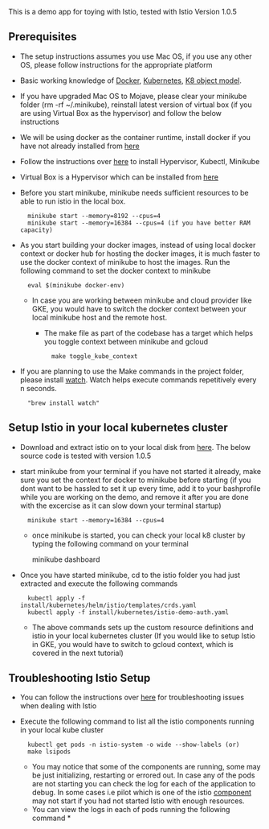 This is a demo app for toying with Istio, tested with Istio Version 1.0.5

## Prerequisites
* The setup instructions assumes you use Mac OS, if you use any other OS, please follow instructions for the appropriate platform
* Basic working knowledge of [Docker](https://docs.docker.com/engine/docker-overview/), [Kubernetes](https://kubernetes.io/docs/concepts/overview/what-is-kubernetes/), [K8 object model](https://kubernetes.io/docs/concepts/overview/working-with-objects/kubernetes-objects/).
* If you have upgraded Mac OS to Mojave, please clear your minikube folder (rm -rf ~/.minikube), reinstall latest version of virtual box (if you are using Virtual Box as the hypervisor) and follow the below instructions
* We will be using docker as the container runtime, install docker if you have not already installed from [here](https://runnable.com/docker/install-docker-on-macos)
* Follow the instructions over [here](https://kubernetes.io/docs/tasks/tools/install-minikube/) to install Hypervisor, Kubectl, Minikube
* Virtual Box is a Hypervisor which can be installed from [here](https://www.virtualbox.org/wiki/Downloads)
* Before you start minikube, minikube needs sufficient resources to be able to run istio in the local box.

        minikube start --memory=8192 --cpus=4
        minikube start --memory=16384 --cpus=4 (if you have better RAM capacity)

* As you start building your docker images, instead of using local docker context or docker hub for hosting the docker images, it is much faster to use the docker context of minikube to host the images. Run the following command to set the docker context to minikube

        eval $(minikube docker-env)
        
	* In case you are working between minikube and cloud provider like GKE, you would have to switch the docker context between your local minikube host and the remote host.
		* The make file as part of the codebase has a target which helps you toggle context between minikube and gcloud
                
                make toggle_kube_context

* If you are planning to use the Make commands in the project folder, please install [watch](http://osxdaily.com/2010/08/22/install-watch-command-on-os-x/). Watch helps execute commands repetitively every n seconds.
		
        "brew install watch"

## Setup Istio in your local kubernetes cluster
* Download and extract istio on to your local disk from [here](https://istio.io/about/notes/1.0.5/). The below source code is tested with version 1.0.5
* start minikube from your terminal if you have not started it already, make sure you set the context for docker to minikube before starting (if you dont want to be hassled to set it up every time, add it to your bashprofile while you are working on the demo, and remove it after you are done with the excercise as it can slow down your terminal startup)
		
        minikube start --memory=16384 --cpus=4

	* once minikube is started, you can check your local k8 cluster by typing the following command on your terminal

        minikube dashboard

* Once you have started minikube, cd to the istio folder you had just extracted and execute the following commands
		
        kubectl apply -f install/kubernetes/helm/istio/templates/crds.yaml
        kubectl apply -f install/kubernetes/istio-demo-auth.yaml

	* The above commands sets up the custom resource definitions and istio in your local kubernetes cluster (If you would like to setup Istio in GKE, you would have to switch to gcloud context, which is covered in the next tutorial)

## Troubleshooting Istio Setup
* You can follow the instructions over [here](https://istio.io/help/ops/) for troubleshooting issues when dealing with Istio
* Execute the following command to list all the istio components running in your local kube cluster
		
        kubectl get pods -n istio-system -o wide --show-labels (or)
        make lsipods

	* You may notice that some of the components are running, some may be just initializing, restarting or errored out. In case any of the pods are not starting you can check the log for each of the application to debug. In some cases i.e pilot which is one of the istio [component](https://istio.io/docs/concepts/what-is-istio/) may not start if you had not started Istio with enough resources.
	* You can view the logs in each of pods running the following command
		* 
